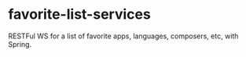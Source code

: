 # favorite-list-services
RESTFul WS for a list of favorite apps, languages, composers, etc, with Spring.
